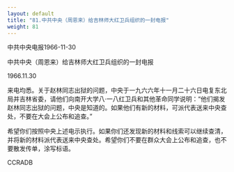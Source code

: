 ```yaml
---
layout: default
title: "81.中共中央（周恩来）给吉林师大红卫兵组织的一封电报"
weight: 81
---
```


中共中央电报1966-11-30

中共中央（周恩来）给吉林师大红卫兵组织的一封电报

1966.11.30

来电均悉。关于赵林同志出狱的问题，中央于一九六六年十一月二十六日电复东北局并吉林省委，请他们向南开大学八·一八红卫兵和其他革命同学说明：“他们揭发赵林同志出狱的问题，中央是知道的。如果他们有新的材料，可派代表送来中央查处，不要在大会上公布和追查。”

希望你们按照中央上述电示执行。如果你们还发现新的材料和线索可以继续查清，并将新的材料派代表送来中央查处。希望你们不要在群众大会上公布和追查，也不要散发传单，涂写标语。

CCRADB

